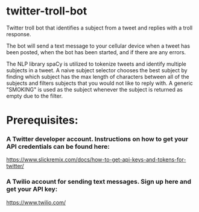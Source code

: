 # twitter-troll-bot
Twitter troll bot that identifies a subject from a tweet and replies with a troll response.

The bot will send a text message to your cellular device when a tweet has been posted, when the bot has been started, and if there are any errors.

The NLP library spaCy is utilized to tokenize tweets and identify multiple subjects in a tweet. A naive subject selector chooses the best subject by finding which subject has the max length of characters between all of the subjects and filters subjects that you would not like to reply with. A generic "SMOKING" is used as the subject whenever the subject is returned as empty due to the filter.

# Prerequisites:
### A Twitter developer account. Instructions on how to get your API credentials can be found here:
  https://www.slickremix.com/docs/how-to-get-api-keys-and-tokens-for-twitter/
### A Twilio account for sending text messages. Sign up here and get your API key:
  https://www.twilio.com/
